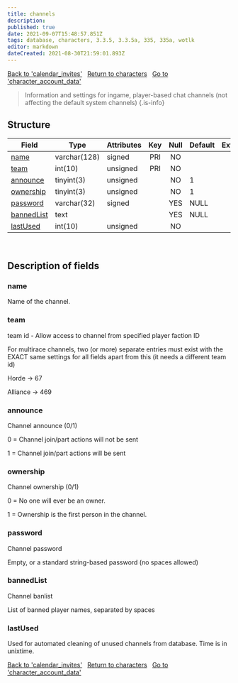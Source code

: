 ```yaml
---
title: channels
description: 
published: true
date: 2021-09-07T15:48:57.851Z
tags: database, characters, 3.3.5, 3.3.5a, 335, 335a, wotlk
editor: markdown
dateCreated: 2021-08-30T21:59:01.893Z
---
```


<a href="https://dev.trinitycore.info/en/database/335/characters/calendar_invites" class="mt-5 v-btn v-btn--depressed v-btn--flat v-btn--outlined theme--light v-size--default darkblue--text text--lighten-3"><span class="v-btn__content"><i aria-hidden="true" class="v-icon notranslate v-icon--left mdi mdi-arrow-left theme--light"></i><span>Back to 'calendar_invites'</span></span></a>&nbsp;&nbsp;&nbsp;<a href="https://dev.trinitycore.info/en/database/335/characters/home" class="mt-5 v-btn v-btn--depressed v-btn--flat v-btn--outlined theme--light v-size--default darkblue--text text--lighten-3"><span class="v-btn__content"><i aria-hidden="true" class="v-icon notranslate v-icon--left mdi mdi-home-outline theme--light"></i><span>Return to characters</span></span></a>&nbsp;&nbsp;&nbsp;<a href="https://dev.trinitycore.info/en/database/335/characters/character_account_data" class="mt-5 v-btn v-btn--depressed v-btn--flat v-btn--outlined theme--light v-size--default darkblue--text text--lighten-3"><span class="v-btn__content"><span>Go to 'character_account_data'</span><i aria-hidden="true" class="v-icon notranslate v-icon--right mdi mdi-arrow-right theme--light"></i></span></a>

> Information and settings for ingame, player-based chat channels (not affecting the default system channels)
{.is-info}


## Structure

| Field | Type | Attributes | Key | Null | Default | Extra | Comment |
| --- | --- | --- | :---: | :---: | --- | --- | --- |
| [name](#name) | varchar(128) | signed | PRI | NO |  |  |  |
| [team](#team) | int(10) | unsigned | PRI | NO |  |  |  |
| [announce](#announce) | tinyint(3) | unsigned |  | NO | 1 |  |  |
| [ownership](#ownership) | tinyint(3) | unsigned |  | NO | 1 |  |  |
| [password](#password) | varchar(32) | signed |  | YES | NULL |  |  |
| [bannedList](#bannedlist) | text |  |  | YES | NULL |  |  |
| [lastUsed](#lastused) | int(10) | unsigned |  | NO |  |  |  |
&nbsp;
## Description of fields

### name
Name of the channel.
&nbsp;

### team
team id -  Allow access to channel from specified player faction ID

For multirace channels, two (or more) separate entries must exist with the EXACT same settings for all fields apart from this (it needs a different team id)

Horde -> 67

Alliance -> 469
&nbsp;

### announce
Channel announce (0/1)

0 = Channel join/part actions will not be sent

1 = Channel join/part actions will be sent
&nbsp;

### ownership
Channel ownership (0/1)

0 = No one will ever be an owner.

1 = Ownership is the first person in the channel.
&nbsp;

### password
Channel password

Empty, or a standard string-based password (no spaces allowed)
&nbsp;

### bannedList
Channel banlist

List of banned player names, separated by spaces
&nbsp;

### lastUsed
Used for automated cleaning of unused channels from database. Time is in unixtime.
&nbsp;

<a href="https://dev.trinitycore.info/en/database/335/characters/calendar_invites" class="mt-5 v-btn v-btn--depressed v-btn--flat v-btn--outlined theme--light v-size--default darkblue--text text--lighten-3"><span class="v-btn__content"><i aria-hidden="true" class="v-icon notranslate v-icon--left mdi mdi-arrow-left theme--light"></i><span>Back to 'calendar_invites'</span></span></a>&nbsp;&nbsp;&nbsp;<a href="https://dev.trinitycore.info/en/database/335/characters/home" class="mt-5 v-btn v-btn--depressed v-btn--flat v-btn--outlined theme--light v-size--default darkblue--text text--lighten-3"><span class="v-btn__content"><i aria-hidden="true" class="v-icon notranslate v-icon--left mdi mdi-home-outline theme--light"></i><span>Return to characters</span></span></a>&nbsp;&nbsp;&nbsp;<a href="https://dev.trinitycore.info/en/database/335/characters/character_account_data" class="mt-5 v-btn v-btn--depressed v-btn--flat v-btn--outlined theme--light v-size--default darkblue--text text--lighten-3"><span class="v-btn__content"><span>Go to 'character_account_data'</span><i aria-hidden="true" class="v-icon notranslate v-icon--right mdi mdi-arrow-right theme--light"></i></span></a>

